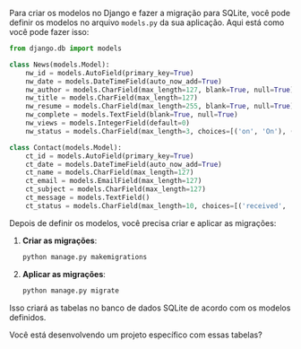 Para criar os modelos no Django e fazer a migração para SQLite, você pode definir os modelos no arquivo `models.py` da sua aplicação. Aqui está como você pode fazer isso:

```python
from django.db import models

class News(models.Model):
    nw_id = models.AutoField(primary_key=True)
    nw_date = models.DateTimeField(auto_now_add=True)
    nw_author = models.CharField(max_length=127, blank=True, null=True)
    nw_title = models.CharField(max_length=127)
    nw_resume = models.CharField(max_length=255, blank=True, null=True)
    nw_complete = models.TextField(blank=True, null=True)
    nw_views = models.IntegerField(default=0)
    nw_status = models.CharField(max_length=3, choices=[('on', 'On'), ('off', 'Off')], default='on')

class Contact(models.Model):
    ct_id = models.AutoField(primary_key=True)
    ct_date = models.DateTimeField(auto_now_add=True)
    ct_name = models.CharField(max_length=127)
    ct_email = models.EmailField(max_length=127)
    ct_subject = models.CharField(max_length=127)
    ct_message = models.TextField()
    ct_status = models.CharField(max_length=10, choices=[('received', 'Received'), ('readed', 'Readed'), ('responded', 'Responded'), ('deleted', 'Deleted')], default='received')
```

Depois de definir os modelos, você precisa criar e aplicar as migrações:

1. **Criar as migrações**:
   ```bash
   python manage.py makemigrations
   ```

2. **Aplicar as migrações**:
   ```bash
   python manage.py migrate
   ```

Isso criará as tabelas no banco de dados SQLite de acordo com os modelos definidos.

Você está desenvolvendo um projeto específico com essas tabelas?